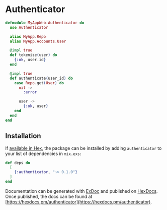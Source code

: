 # Authenticator

```elixir
defmodule MyAppWeb.Authenticator do
  use Authenticator

  alias MyApp.Repo
  alias MyApp.Accounts.User

  @impl true
  def tokenize(user) do
    {:ok, user.id}
  end

  @impl true
  def authenticate(user_id) do
    case Repo.get(User) do
      nil ->
        :error

      user ->
        {:ok, user}
    end
  end
end
```

## Installation

If [available in Hex](https://hex.pm/docs/publish), the package can be installed
by adding `authenticator` to your list of dependencies in `mix.exs`:

```elixir
def deps do
  [
    {:authenticator, "~> 0.1.0"}
  ]
end
```

Documentation can be generated with [ExDoc](https://github.com/elixir-lang/ex_doc)
and published on [HexDocs](https://hexdocs.pm). Once published, the docs can
be found at [https://hexdocs.pm/authenticator](https://hexdocs.pm/authenticator).

